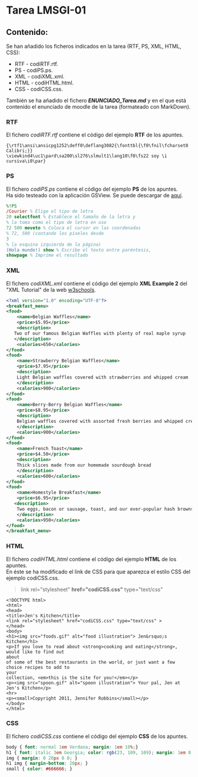 # Tarea LMSGI-01 #

## Contenido: ##

Se han añadido los ficheros indicados en la tarea (RTF, PS, XML, HTML, CSS):
 * RTF - codiRTF.rtf.
 * PS - codiPS.ps.
 * XML - codiXML.xml.
 * HTML - codiHTML.html.
 * CSS - codiCSS.css.
 
También se ha añadido el fichero **_ENUNCIADO_Tarea.md_** y en el que está contenido el enunciado de moodle de la tarea (formateado con MarkDown).
 
### RTF ###
El fichero _codiRTF.rtf_ contiene el código del ejemplo **RTF** de los apuntes.
```rtf
{\rtf1\ansi\ansicpg1252\deff0\deflang3082{\fonttbl{\f0\fnil\fcharset0 Calibri;}}
\viewkind4\uc1\pard\sa200\sl276\slmult1\lang10\f0\fs22 soy \i cursiva\i0\par}
```
### PS ###
El fichero _codiPS.ps_ contiene el código del ejemplo **PS** de los apuntes.  
Ha sido testeado con la aplicación GSView. Se puede descargar de [aquí](http://www.gsview.com/downloads.html).

```ps
%!PS
/Courier % Elige el tipo de letra
20 selectfont % Establece el tamaño de la letra y
% la toma como el tipo de letra en uso
72 500 moveto % Coloca el cursor en las coordenadas
% 72, 500 (contando los píxeles desde
3
% la esquina izquierda de la página)
(Hola mundo!) show % Escribe el texto entre paréntesis,
showpage % Imprime el resultado
```
### XML ###
El fichero _codiXML.xml_ contiene el código del ejemplo **XML Example 2** del "XML Tutorial" de la web [w3schools](http://www.w3schools.com/xml/).

```xml
<?xml version="1.0" encoding="UTF-8"?>
<breakfast_menu>
<food>
    <name>Belgian Waffles</name>
    <price>$5.95</price>
    <description>
   Two of our famous Belgian Waffles with plenty of real maple syrup
   </description>
    <calories>650</calories>
</food>
<food>
    <name>Strawberry Belgian Waffles</name>
    <price>$7.95</price>
    <description>
    Light Belgian waffles covered with strawberries and whipped cream
    </description>
    <calories>900</calories>
</food>
<food>
    <name>Berry-Berry Belgian Waffles</name>
    <price>$8.95</price>
    <description>
    Belgian waffles covered with assorted fresh berries and whipped cream
    </description>
    <calories>900</calories>
</food>
<food>
    <name>French Toast</name>
    <price>$4.50</price>
    <description>
    Thick slices made from our homemade sourdough bread
    </description>
    <calories>600</calories>
</food>
<food>
    <name>Homestyle Breakfast</name>
    <price>$6.95</price>
   <description>
    Two eggs, bacon or sausage, toast, and our ever-popular hash browns
    </description>
    <calories>950</calories>
</food>
</breakfast_menu>
```

### HTML  ###
El fichero _codiHTML.html_ contiene el código del ejemplo **HTML** de los apuntes.  
En éste se ha modificado el link de CSS para que aparezca el estilo CSS del ejemplo codiCSS.css.
> link rel="stylesheet" **href="codiCSS.css"** type="text/css"

```hmtl
<!DOCTYPE html>
<html>
<head>
<title>Jen's Kitchen</title>
<link rel="stylesheet" href="codiCSS.css" type="text/css" >
</head>
<body>
<h1><img src="foods.gif" alt="food illustration"> Jen&rsquo;s Kitchen</h1>
<p>If you love to read about <strong>cooking and eating</strong>, would like to find out
about
of some of the best restaurants in the world, or just want a few choice recipes to add to
your
collection, <em>this is the site for you!</em></p>
<p><img src="spoon.gif" alt="spoon illustration"> Your pal, Jen at Jen's Kitchen</p>
<hr>
<p><small>Copyright 2011, Jennifer Robbins</small></p>
</body>
</html>
```
### CSS ###
El fichero _codiCSS.css_ contiene el código del ejemplo **CSS** de los apuntes.
```css
body { font: normal 1em Verdana; margin: 1em 10%;}
h1 { font: italic 3em Georgia; color: rgb(23, 109, 109); margin: 1em 0 1em;}
img { margin: 0 20px 0 0; }
h1 img { margin-bottom: 20px; }
small { color: #666666; }
```
